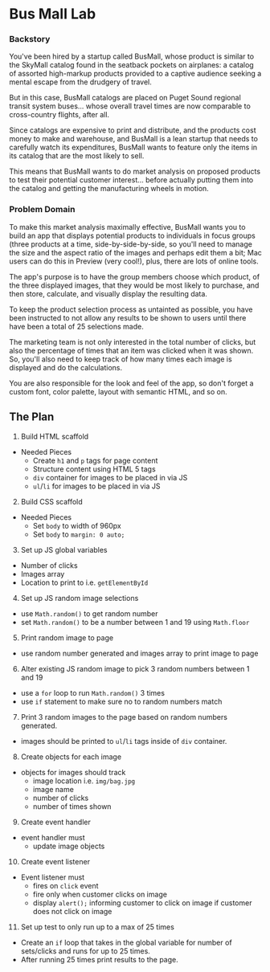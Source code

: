 # Bus Mall Lab
### Backstory

You've been hired by a startup called BusMall, whose product is similar to the SkyMall catalog found in the seatback pockets on airplanes: a catalog of assorted high-markup products provided to a captive audience seeking a mental escape from the drudgery of travel.

But in this case, BusMall catalogs are placed on Puget Sound regional transit system buses... whose overall travel times are now comparable to cross-country flights, after all.

Since catalogs are expensive to print and distribute, and the products cost money to make and warehouse, and BusMall is a lean startup that needs to carefully watch its expenditures, BusMall wants to feature only the items in its catalog that are the most likely to sell.

This means that BusMall wants to do market analysis on proposed products to test their potential customer interest... before actually putting them into the catalog and getting the manufacturing wheels in motion.

### Problem Domain

To make this market analysis maximally effective, BusMall wants you to build an app that displays potential products to individuals in focus groups (three products at a time, side-by-side-by-side, so you'll need to manage the size and the aspect ratio of the images and perhaps edit them a bit; Mac users can do this in Preview (very cool!), plus, there are lots of online tools.

The app's purpose is to have the group members choose which product, of the three displayed images, that they would be most likely to purchase, and then store, calculate, and visually display the resulting data.

To keep the product selection process as untainted as possible, you have been instructed to not allow any results to be shown to users until there have been a total of 25 selections made.

The marketing team is not only interested in the total number of clicks, but also the percentage of times that an item was clicked when it was shown. So, you'll also need to keep track of how many times each image is displayed and do the calculations.

You are also responsible for the look and feel of the app, so don't forget a custom font, color palette, layout with semantic HTML, and so on.

## The Plan
1. Build HTML scaffold
  - Needed Pieces
    - Create `h1` and `p` tags for page content
    - Structure content using HTML 5 tags
    - `div` container for images to be placed in via JS
    - `ul`/`li` for images to be placed in via JS
2. Build CSS scaffold
  - Needed Pieces
    - Set `body` to width of 960px
    - Set `body` to `margin: 0 auto;`
3. Set up JS global variables
  - Number of clicks
  - Images array
  - Location to print to i.e. `getElementById`
4. Set up JS random image selections
  - use `Math.random()` to get random number
  - set `Math.random()` to be a number between 1 and 19 using `Math.floor`
5. Print random image to page
  - use random number generated and images array to print image to page
6. Alter existing JS random image to pick 3 random numbers between 1 and 19
  - use a `for` loop to run `Math.random()` 3 times
  - use `if` statement to make sure no to random numbers match
7. Print 3 random images to the page based on random numbers generated.
  - images should be printed to `ul`/`li` tags inside of `div` container.
8. Create objects for each image
  - objects for images should track
    - image location i.e. `img/bag.jpg`
    - image name
    - number of clicks
    - number of times shown
9. Create event handler
  - event handler must
    - update image objects
10. Create event listener
  - Event listener must
    - fires on `click` event
    - fire only when customer clicks on image
    - display `alert();` informing customer to click on image if customer does not click on image
11. Set up test to only run up to a max of 25 times
  - Create an `if` loop that takes in the global variable for number of sets/clicks and runs for up to 25 times.
  - After running 25 times print results to the page.
